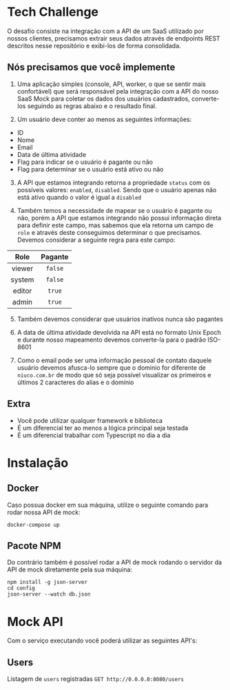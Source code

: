 # Tech Challenge

O desafio consiste na integração com a API de um SaaS utilizado por nossos clientes, precisamos extrair seus dados através de endpoints REST descritos nesse repositório e exibi-los de forma consolidada.

## Nós precisamos que você implemente

1. Uma aplicação simples (console, API, worker, o que se sentir mais confortável) que será responsável pela integração com a API do nosso SaaS Mock para coletar os dados dos usuários cadastrados, converte-los seguindo as regras abaixo e o resultado final.

2. Um usuário deve conter ao menos as seguintes informações:

- ID
- Nome
- Email
- Data de última atividade
- Flag para indicar se o usuário é pagante ou não
- Flag para determinar se o usuário está ativo ou não

3. A API que estamos integrando retorna a propriedade `status` com os possíveis valores: `enabled`, `disabled`. Sendo que o usuário apenas não está ativo quando o valor é igual a `disabled`

4. Também temos a necessidade de mapear se o usuário é pagante ou não, porém a API que estamos integrando não possui informação direta para definir este campo, mas sabemos que ela retorna um campo de `role` e através deste conseguimos determinar o que precisamos. Devemos considerar a seguinte regra para este campo:

| Role | Pagante |
|:----:|:-------:|
|viewer| `false` |
|system| `false` |
|editor| `true`  |
|admin | `true`  |

5. Também devemos considerar que usuários inativos nunca são pagantes

6. A data de última atividade devolvida na API está no formato Unix Epoch e durante nosso mapeamento devemos converte-la para o padrão ISO-8601 

7. Como o email pode ser uma informação pessoal de contato daquele usuário devemos afusca-lo sempre que o dominio for diferente de `niuco.com.br` de modo que só seja possível visualizar os primeiros e últimos 2 caracteres do alias e o domínio

## Extra

- Você pode utilizar qualquer framework e biblioteca
- É um diferencial ter ao menos a lógica principal seja testada
- É um diferencial trabalhar com Typescript no dia a dia

# Instalação

## Docker

Caso possua docker em sua máquina, utilize o seguinte comando para rodar nossa API de mock:

```
docker-compose up
```

## Pacote NPM

Do contrário também é possível rodar a API de mock rodando o servidor da API de mock diretamente pela sua máquina:

```
npm install -g json-server
cd config
json-server --watch db.json
```

# Mock API

Com o serviço executando você poderá utilizar as seguintes API's:

## Users

Listagem de `users` registradas
`GET http://0.0.0.0:8080/users`